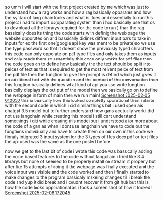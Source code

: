 so umm i will start with the first project created by me which was just to understand how a rag works and how a rag basically opparates and how the syntax of lang chain looks and what is does and essentially 
to run this project i had to import os(oparating system than i had basically use that os to download all the librarys required for the code to run ) than the rag bassically does its thing the code starts with
definig the web page the website opporates on and bassically didines diffrent input bars to take in inputs for ex the first one(google api key was ment to be private)so we use the type password so that it doesnt 
show the previously typed chrachters this code can only opporate on pdf type files and only takes them as inputs and only reads them so essentially this code only works for pdf files
then the code goes on to define how basically the the text should be split into peices of text as that is required to get the most relvent peice of text from the pdf file
then the fungtion to give the prompt is defind which just gives it an additional text with the question and the context of the convorsation then this fungtion basically defines what kind of api you use
write fungtion basically displays the out put of the model then we basically go on to define the webpage in form of main then we run main!
[Screenshot 2025-02-05 010830](https://github.com/user-attachments/assets/15cdf6b2-3a0c-498a-af66-16f630b145fc)
this is basically how this looked completly oporational
then i starte with the second code in which i did similar things but i used open ais chatgpt 3.5 model but to further understand how gans acctually work i did not use langchain while creating this model
i still cant understand somethings i did while creating this model but i understood  a lot more about the code of a gan as when i dont use langchain we have to code out the fungtions individually and have to
create them on our own in this code we finnaly intigrated 3 input system for the 3 types of files docx pdf or text files the api used was the same as the one posted before


now we get to the last bit of code i wrote this code was bassically adding the voice based features to the code without langchain i tried like 3 4 librarys but none of seemed to be properly install on stream lit
properly but after like 15 attempts of doing it the webpage was finally executed and the voice input was visible and the code worked and then i finally started to make changes to the program bassicaly makeing
changes till i break the code and yup it did break and i coudnt recover it from git hub
but this is how the code looks opporational as i took a screen shot of how it looked!
[Screenshot 2025-02-06 172045](https://github.com/user-attachments/assets/41257132-c7ca-48d0-8ad6-734ec461d7c9)
